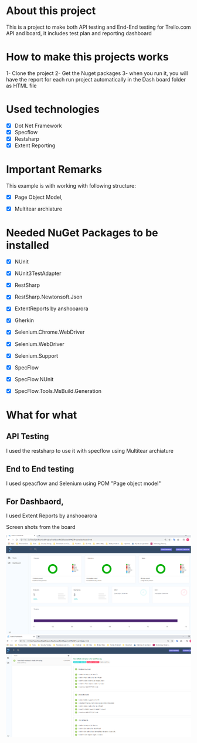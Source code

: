 # About this project 
This is a project to make both API testing and End-End testing for Trello.com API and board, it includes test plan and reporting dashboard

# How to make this projects works

1- Clone the project 
2- Get the Nuget packages
3- when you run it, you will have the report for each run project automatically in the Dash board folder as HTML file


# Used technologies 
- [x] Dot Net Framework 
- [x] Specflow 
- [x] Restsharp
- [x] Extent Reporting 

# Important Remarks 
This example is with working with following structure:
- [x] Page Object Model, 
- [x] Multitear archiature 


# Needed NuGet Packages to be installed
- [x] NUnit
- [x] NUnit3TestAdapter
- [x] RestSharp
- [x]  RestSharp.Newtonsoft.Json
- [x]  ExtentReports by anshooarora
- [x]  Gherkin
- [x] Selenium.Chrome.WebDriver
- [x]  Selenium.WebDriver
- [x]  Selenium.Support
- [x]  SpecFlow
- [x]  SpecFlow.NUnit
- [x]  SpecFlow.Tools.MsBuild.Generation 


# What for what

## API Testing 
I used the restsharp to use it with specflow using Multitear archiature

## End to End testing
I used speacflow and Selenium using POM "Page object model"

## For Dashbaord, 
I used Extent Reports by anshooarora

Screen shots from the board


![Dashboard image main one](https://github.com/mohamdmahdi/KnabProject/blob/master/Screenshot%20(4).png)
![Dashbaord images](https://github.com/mohamdmahdi/KnabProject/blob/master/Screenshot%20(3).png)
